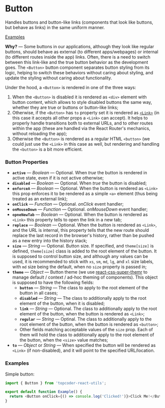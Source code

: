 # Button
Handles buttons and button-like links (components that look like buttons, but
behave as links) in the same uniform manner.

[Examples](#examples)

**Why?** &mdash; Some buttons in our applications, although they look like
regular buttons, should behave as external (to different apps/webpages) or
internal (to different routes inside the app) links. Often, there is a need to
switch between this link-like and the true button behavior as the development
goes. The `<Button>` button component separates button styling from its logic,
helping to switch these behaviors without caring about styling, and update the
styling without caring about functionality.

Under the hood, a `<Button>` is rendered in one of the three ways:
1. When the `<Button>` is disabled it is rendered as `<div>` element with
button content, which allows to style disabled buttons the same way, whether
they are true or buttons or button-like links;
2. Otherwise, if the `<Button>` has `to` property set it is rendered as
[`<Link>`](link-and-navlink.md) (in this case it accepts all other props a
`<Link>` can accept). It helps to properly handle transitions both to external
URLs, and to other routes within the app (these are handled via the React
Router's mechanics, without reloading the app);
3. Otherwise the `<Button>` is rendered as a regular HTML `<button>` (we could
just use the `<Link>` in this case as well, but rendering and handling the
`<button>` is a bit more efficient.

### Button Properties
- **`active`** &mdash; *Boolean* &mdash; Optional. When *true* the button is
rendered in active state, even if it is not active otherwise;
- **`disabled`** &mdash; *Boolean* &mdash; Optional. When *true* the button is
disabled;
- **`enforceA`** &mdash; *Boolean* &mdash; Optional. When the button is rendered
as `<Link>` this prop enforces it to be rendered as a simple `<a>` element (thus
being treated as an external link);
- **`onClick`** &mdash; *Function* &mdash; Optional. *onClick* event handler;
- **`onMouseDown`** &mdash; *Function* &mdash; Optional. *onMouseDown* event
handler;
- **`opneNewTab`** &mdash; *Boolean* &mdash; Optional. When the button is
rendered as `<Link>` this property tells to open the link in a new tab;
- **`replace`** &mdash; *Boolean* &mdash; Optional. When the button is rendered
as `<Link>`, and the URL is internal, this property tells that the new route
should replace the last record in the browser's history, rather than be pushed
as a new entry into the history stack;
- **`size`** &mdash; *String* &mdash; Optional. Button size. If specified, and
`theme[size]` is defined, `theme[size]` class is added to the root element of
the button. It is supposed to control button size, and although any values can
be used, it is recommended to stick with `xs`, `sm`, `md`, `lg`, and `xl` size
labels, with `md` size being the default, when no `size` property is passed in;
- **`theme`** &mdash; *Object* &mdash; Button theme (we use
[react-css-super-themr](https://www.npmjs.com/package/react-css-super-themr)
to manage default / context / ad-hoc theming of components). This object is
supposed to have the following fields:
  - **`button`** &mdash; *String* &mdash; The class to apply to the root element
  of the button in all cases;
  - **`disabled`** &mdash; *String* &mdash; The class to additionally apply to
  the root element of the button, when it is disabled;
  - **`link`** &mdash; *String* &mdash; Optional. The class to additionally
  apply to the root element of the button, when the button is rendered as
  `<Link>`;
  - **`regular`** &mdash; *String* &mdash; Optinal. The class to additionally
  apply to the root element of the button, when the button is rendered as
  `<button>`;
  - Other fields matching acceptable values of the `size` prop. Each of them
  will hold the class to additionally apply to the root element of the button,
  when the `<size>` value matches;
- **`to`** &mdash; *Object* or *String* &mdash; When specified the button will
be rendered as `<Link>` (if non-disabled), and it will point to the specified
URL/location.

### <a name="examples">Examples</a>
Simple button:
```js
import { Button } from 'topcoder-react-utils';

export default function Example() {
  return <Button onClick={() => console.log('Clicked!')}>Click Me!</Button>;
}
```
